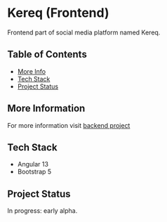 # Kereq (Frontend)
Frontend part of social media platform named Kereq.

## Table of Contents
* [More Info](#more-information)
* [Tech Stack](#tech-stack)
* [Project Status](#project-status)

## More Information
For more information visit [backend project](https://github.com/Shibitos/kereq-backend)

## Tech Stack
- Angular 13
- Bootstrap 5

## Project Status
In progress: early alpha.
